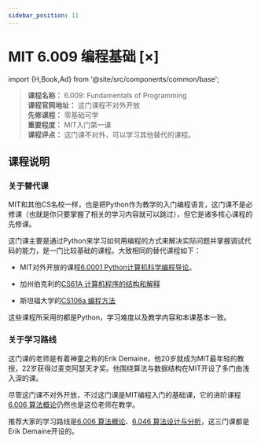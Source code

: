 ```yaml
---
sidebar_position: 11
---
```


# MIT 6.009 编程基础 [×]

import {H,Book,Ad} from '@site/src/components/common/base';

>**课程名称：** 6.009: Fundamentals of Programming  
**课程官网地址：** 这门课程不对外开放  
**先修课程：** 零基础可学  
**重要程度：** MIT入门第一课   
**课程评点：** 这门课不对外，可以学习其他替代的课程。

## 课程说明
### 关于替代课
MIT和其他CS名校一样，也是把Python作为教学的入门编程语言，这门课不是必修课（也就是你只要掌握了相关的学习内容就可以跳过），但它是诸多核心课程的先修课。

这门课主要是通过Python来学习如何用编程的方式来解决实际问题并掌握调试代码的能力，是一门比较基础的课程。大致相同的替代课程如下：

- MIT对外开放的课程[6.0001 Python计算机科学编程导论](https://hackway.org/docs/cs/freshman/first/cs60001)。

- 加州伯克利的[CS61A 计算机程序的结构和解释](https://hackway.org/docs/cs/freshman/first/cs61a)

- 斯坦福大学的[CS106a 编程方法](https://hackway.org/docs/cs/freshman/first/cs106a)

这些课程所采用的都是Python，学习难度以及教学内容和本课基本一致。

### 关于学习路线
这门课的老师是有着神童之称的Erik Demaine，他20岁就成为MIT最年轻的教授，22岁获得过麦克阿瑟天才奖。他围绕算法与数据结构在MIT开设了多门由浅入深的课。

尽管这门课不对外开放，不过这门课是MIT编程入门的基础课，它的进阶课程[6.006 算法概论](https://hackway.org/docs/cs/freshman/datastructure/cs6006)仍然也是这位老师在教学。

推荐大家的学习路线是[6.006 算法概论](https://hackway.org/docs/cs/freshman/datastructure/cs6006)、[6.046 算法设计与分析](https://hackway.org/docs/cs/sophomore/algorithm/cs6046)，这三门课都是Erik Demaine开设的。





<Comment></Comment>

